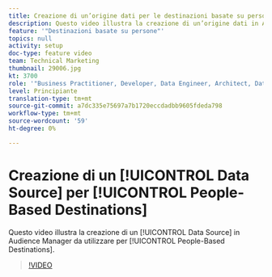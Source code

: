 ```yaml
---
title: Creazione di un’origine dati per le destinazioni basate su persone
description: Questo video illustra la creazione di un’origine dati in Audience Manager da utilizzare per le destinazioni basate su persone.
feature: '"Destinazioni basate su persone"'
topics: null
activity: setup
doc-type: feature video
team: Technical Marketing
thumbnail: 29006.jpg
kt: 3700
role: '"Business Practitioner, Developer, Data Engineer, Architect, Data Architect, Administrator, Leader"'
level: Principiante
translation-type: tm+mt
source-git-commit: a7dc335e75697a7b1720eccdadbb9605fdeda798
workflow-type: tm+mt
source-wordcount: '59'
ht-degree: 0%

---
```



# Creazione di un [!UICONTROL Data Source] per [!UICONTROL People-Based Destinations]

Questo video illustra la creazione di un [!UICONTROL Data Source] in Audience Manager da utilizzare per [!UICONTROL People-Based Destinations].

>[!VIDEO](https://video.tv.adobe.com/v/29006/?quality=12)
